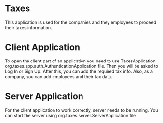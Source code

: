 # Taxes
This application is used for the companies and they employees to proceed their taxes information.
# Client Application
To open the client part of an application you need to use TaxesApplication org.taxes.app.auth.AuthenticationApplication file. 
Then you will be asked to Log In or Sign Up. After this, you can add the required tax info. Also, as a company, you can add employees and their tax data.
# Server Application
For the client application to work correctly, server needs to be running. You can start the server using org.taxes.server.ServerApplication file.
